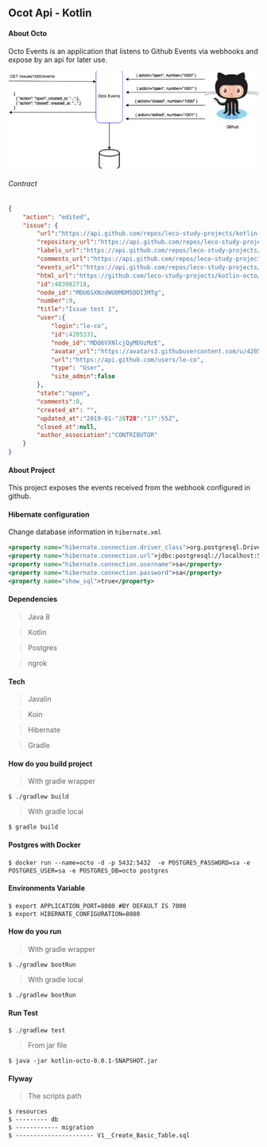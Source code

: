 ## Ocot Api - Kotlin

#### About Octo

Octo Events is an application that listens to Github Events via webhooks and expose by an api for later use.

![Octo](img/octo.png)

###### Contract

```json
{
    "action": "edited", 
    "issue": {
        "url":"https://api.github.com/repos/leco-study-projects/kotlin-octo/issues/9", 
        "repository_url":"https://api.github.com/repos/leco-study-projects/kotlin-octo", 
        "labels_url":"https://api.github.com/repos/leco-study-projects/kotlin-octo/issues/9/labels{/name}", 
        "comments_url":"https://api.github.com/repos/leco-study-projects/kotlin-octo/issues/9/comments", 
        "events_url":"https://api.github.com/repos/leco-study-projects/kotlin-octo/issues/9/events", 
        "html_url":"https://github.com/leco-study-projects/kotlin-octo/issues/9", 
        "id":403982718, 
        "node_id":"MDU6SXNzdWU0MDM5ODI3MTg", 
        "number":9, 
        "title":"Issue test 1", 
        "user":{
            "login":"le-co", 
            "id":4205331, 
            "node_id":"MDQ6VXNlcjQyMDUzMzE", 
            "avatar_url":"https://avatars3.githubusercontent.com/u/4205331?",  
            "url":"https://api.github.com/users/le-co", 
            "type": "User", 
            "site_admin":false
        },  
        "state":"open", 
        "comments":0, 
        "created_at": "", 
        "updated_at":"2019-01-"28T20":"17":55Z", 
        "closed_at":null, 
        "author_association":"CONTRIBUTOR"
    }
}

```

#### About Project

This project exposes the events received from the webhook configured in github. 

#### Hibernate configuration

Change database information in `hibernate.xml`

```xml
<property name="hibernate.connection.driver_class">org.postgresql.Driver</property>
<property name="hibernate.connection.url">jdbc:postgresql://localhost:5432/octo4</property>
<property name="hibernate.connection.username">sa</property>
<property name="hibernate.connection.password">sa</property>
<property name="show_sql">true</property>

```


#### Dependencies

> Java 8

> Kotlin 

> Postgres

> ngrok

#### Tech

> Javalin

> Koin

> Hibernate

> Gradle

#### How do you build project

> With gradle wrapper

```shell
$ ./gradlew build
```

> With gradle local

```shell
$ gradle build
```

#### Postgres with Docker

```shell
$ docker run --name=octo -d -p 5432:5432  -e POSTGRES_PASSWORD=sa -e POSTGRES_USER=sa -e POSTGRES_DB=octo postgres
```

#### Environments Variable

```shell
$ export APPLICATION_PORT=8080 #BY DEFAULT IS 7000
$ export HIBERNATE_CONFIGURATION=8080
```


#### How do you run 

> With gradle wrapper

```shell
$ ./gradlew bootRun
```

> With gradle local

```shell
$ ./gradlew bootRun
```

#### Run Test

 ```shell
 $ ./gradlew test
 ```

> From jar file

```shell
$ java -jar kotlin-octo-0.0.1-SNAPSHOT.jar
```

#### Flyway
 
> The scripts path

```shell
$ resources
$ --------- db
$ ------------ migration
$ ---------------------- V1__Create_Basic_Table.sql
```
